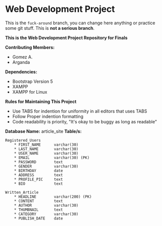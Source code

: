 # Web Development Project
This is the ```fuck-around``` branch, you can change here anything or practice some git stuff. This is **not a serious branch**.

__This is the Web Development Project Repository for Finals__

__Contributing Members:__
* Gomez A.
* Arganda

__Dependencies:__
* Bootstrap Version 5
* XAMPP
* XAMPP for Linux

__Rules for Maintaining This Project__
* Use TABS for indention for uniformity in all editors that uses TABS
* Follow Proper indention formatting
* Code readability is priority, "It's okay to be buggy as long as readable"

__Database Name:__ article_site
__Table/s:__
```
Registered_Users
	* FIRST_NAME      varchar(30)
	* LAST_NAME       varchar(30)
	* USER_NAME       varchar(30)
	* EMAIL           varchar(30) (PK)
	* PASSWORD        text
	* GENDER          varchar(30)
	* BIRTHDAY        date
	* ADDRESS         text
	* PROFILE_PIC     text
	* BIO             text

Written_Article
	* HEADLINE        varchar(200) (PK)
	* CONTENT         text
	* AUTHOR          varchar(30)
	* THUMBNAIL       text
	* CATEGORY        varchar(30)
	* PUBLISH_DATE    date
```

